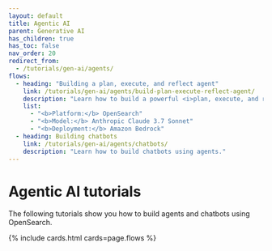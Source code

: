 ```yaml
---
layout: default
title: Agentic AI
parent: Generative AI
has_children: true
has_toc: false
nav_order: 20
redirect_from:
  - /tutorials/gen-ai/agents/
flows:
  - heading: "Building a plan, execute, and reflect agent"
    link: /tutorials/gen-ai/agents/build-plan-execute-reflect-agent/
    description: "Learn how to build a powerful <i>plan, execute, and reflect</i> agent for solving complex problems."
    list: 
      - "<b>Platform:</b> OpenSearch"
      - "<b>Model:</b> Anthropic Claude 3.7 Sonnet"  
      - "<b>Deployment:</b> Amazon Bedrock"  
  - heading: Building chatbots
    link: /tutorials/gen-ai/agents/chatbots/
    description: "Learn how to build chatbots using agents."   
---
```


# Agentic AI tutorials

The following tutorials show you how to build agents and chatbots using OpenSearch.

{% include cards.html cards=page.flows %}